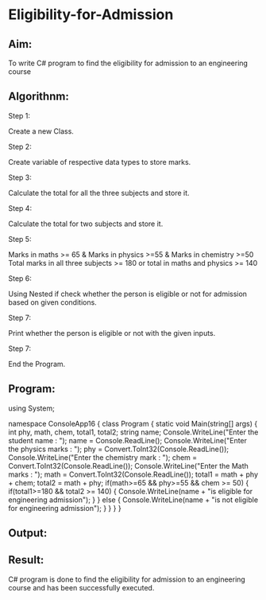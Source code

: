 # Eligibility-for-Admission

## Aim:
To write C# program to find the eligibility for admission to an engineering course

## Algorithnm:
Step 1:

Create a new Class.

Step 2:

Create variable of respective data types to store marks.

Step 3:

Calculate the total for all the three subjects and store it.

Step 4:

Calculate the total for two subjects and store it.

Step 5:

Marks in maths >= 65 & Marks in physics >=55 & Marks in chemistry >=50 Total marks in all three subjects >= 180 or total in maths and physics >= 140

Step 6:

Using Nested if check whether the person is eligible or not for admission based on given conditions.

Step 7:

Print whether the person is eligible or not with the given inputs.

Step 7:

End the Program.


## Program:
using System;

namespace ConsoleApp16
{
    class Program
    {
        static void Main(string[] args)
        {
            int phy, math, chem, total1, total2;
            string name;
            Console.WriteLine("Enter the student name : ");
            name = Console.ReadLine();
            Console.WriteLine("Enter the physics marks : ");
            phy = Convert.ToInt32(Console.ReadLine());
            Console.WriteLine("Enter the chemistry mark : ");
            chem = Convert.ToInt32(Console.ReadLine());
            Console.WriteLine("Enter the Math marks : ");
            math = Convert.ToInt32(Console.ReadLine());
            total1 = math + phy + chem;
            total2 = math + phy;
            if(math>=65 && phy>=55 && chem >= 50)
            {
                if(total1>=180 && total2 >= 140)
                {
                    Console.WriteLine(name + "is eligible for engineering admission");
                }
            }
            else
            {
                Console.WriteLine(name + "is not eligible for engineering admission");
            }
        }
    }
}




## Output:



## Result:
C# program is done to find the eligibility for admission to an engineering course and has been successfully executed.
